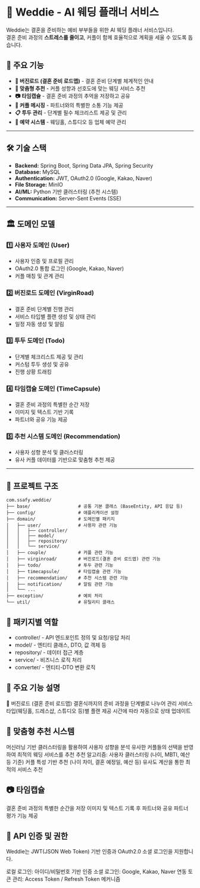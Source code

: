 # 📖 Weddie - AI 웨딩 플래너 서비스

Weddie는 결혼을 준비하는 예비 부부들을 위한 AI 웨딩 플래너 서비스입니다.  
결혼 준비 과정의 **스트레스를 줄이고**, 커플이 함께 효율적으로 계획을 세울 수 있도록 돕습니다.

## 🎯 주요 기능

- **📌 버진로드 (결혼 준비 로드맵)** - 결혼 준비 단계별 체계적인 안내  
- **🎁 맞춤형 추천** - 커플 성향과 선호도에 맞는 웨딩 서비스 추천  
- **📷 타임캡슐** - 결혼 준비 과정의 추억을 저장하고 공유  
- **💬 커플 메시징** - 파트너와의 특별한 소통 기능 제공  
- **📋 투두 관리** - 단계별 필수 체크리스트 제공 및 관리  
- **📅 예약 시스템** - 웨딩홀, 스튜디오 등 업체 예약 관리  

---

## 🛠️ 기술 스택

- **Backend:** Spring Boot, Spring Data JPA, Spring Security  
- **Database:** MySQL  
- **Authentication:** JWT, OAuth2.0 (Google, Kakao, Naver)  
- **File Storage:** MinIO  
- **AI/ML:** Python 기반 클러스터링 (추천 시스템)  
- **Communication:** Server-Sent Events (SSE)  

---

## 🏛️ 도메인 모델

### 1️⃣ **사용자 도메인 (User)**
- 사용자 인증 및 프로필 관리  
- OAuth2.0 통합 로그인 (Google, Kakao, Naver)  
- 커플 매칭 및 관계 관리  

### 2️⃣ **버진로드 도메인 (VirginRoad)**
- 결혼 준비 단계별 진행 관리  
- 서비스 타입별 플랜 생성 및 상태 관리  
- 일정 자동 생성 및 알림  

### 3️⃣ **투두 도메인 (Todo)**
- 단계별 체크리스트 제공 및 관리  
- 커스텀 투두 생성 및 공유  
- 진행 상황 트래킹  

### 4️⃣ **타임캡슐 도메인 (TimeCapsule)**
- 결혼 준비 과정의 특별한 순간 저장  
- 이미지 및 텍스트 기반 기록  
- 파트너와 공유 기능 제공  

### 5️⃣ **추천 시스템 도메인 (Recommendation)**
- 사용자 성향 분석 및 클러스터링  
- 유사 커플 데이터를 기반으로 맞춤형 추천 제공  

---

## 📂 프로젝트 구조

```plaintext
com.ssafy.weddie/
├── base/                  # 공통 기본 클래스 (BaseEntity, API 응답 등)
├── config/                # 애플리케이션 설정
├── domain/                # 도메인별 패키지
│   ├── user/              # 사용자 관련 기능
│   │   ├── controller/
│   │   ├── model/
│   │   ├── repository/
│   │   └── service/
│   ├── couple/            # 커플 관련 기능
│   ├── virginroad/        # 버진로드(결혼 준비 로드맵) 관련 기능
│   ├── todo/              # 투두 관련 기능
│   ├── timecapsule/       # 타임캡슐 관련 기능
│   ├── recommendation/    # 추천 시스템 관련 기능
│   ├── notification/      # 알림 관련 기능
│   └── ...
├── exception/             # 예외 처리
└── util/                  # 유틸리티 클래스
```


## 📌 패키지별 역할
- controller/ - API 엔드포인트 정의 및 요청/응답 처리
- model/ - 엔티티 클래스, DTO, 값 객체 등
- repository/ - 데이터 접근 계층
- service/ - 비즈니스 로직 처리
- converter/ - 엔티티-DTO 변환 로직


## 🚀 주요 기능 설명
🔹 버진로드 (결혼 준비 로드맵)
결혼식까지의 준비 과정을 단계별로 나누어 관리
서비스 타입(웨딩홀, 드레스샵, 스튜디오 등)별 플랜 제공
시간에 따라 자동으로 상태 업데이트


## 🎯 맞춤형 추천 시스템
머신러닝 기반 클러스터링을 활용하여 사용자 성향을 분석
유사한 커플들의 선택을 반영하여 최적의 웨딩 서비스를 추천
추천 알고리즘:
사용자 클러스터링 (나이, MBTI, 예산 등 기준)
커플 특성 기반 추천 (나이 차이, 결혼 예정일, 예산 등)
유사도 계산을 통한 최적의 서비스 추천


## 📷 타임캡슐
결혼 준비 과정의 특별한 순간을 저장
이미지 및 텍스트 기록 후 파트너와 공유
파트너 평가 기능 제공


## 🔐 API 인증 및 권한
Weddie는 JWT(JSON Web Token) 기반 인증과 OAuth2.0 소셜 로그인을 지원합니다.

로컬 로그인: 아이디/비밀번호 기반 인증
소셜 로그인: Google, Kakao, Naver 연동
토큰 관리: Access Token / Refresh Token 메커니즘
